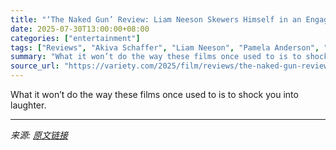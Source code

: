 ```yaml
---
title: "‘The Naked Gun’ Review: Liam Neeson Skewers Himself in an Engaging Goofball Grab Bag of a Reboot That Rarely Shocks You Into Laughter"
date: 2025-07-30T13:00:00+08:00
categories: ["entertainment"]
tags: ["Reviews", "Akiva Schaffer", "Liam Neeson", "Pamela Anderson", "The Naked Gun"]
summary: "What it won’t do the way these films once used to is to shock you into laughter."
source_url: "https://variety.com/2025/film/reviews/the-naked-gun-review-liam-neeson-pamela-anderson-1236472418/"
---
```


What it won’t do the way these films once used to is to shock you into laughter.

---

*来源: [原文链接](https://variety.com/2025/film/reviews/the-naked-gun-review-liam-neeson-pamela-anderson-1236472418/)*

